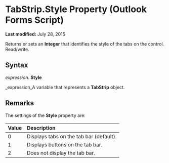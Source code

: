 
# TabStrip.Style Property (Outlook Forms Script)

 **Last modified:** July 28, 2015

Returns or sets an  **Integer** that identifies the style of the tabs on the control. Read/write.

## Syntax

 _expression_. **Style**

 _expression_A variable that represents a  **TabStrip** object.


## Remarks

The settings of the  **Style** property are:



|**Value**|**Description**|
|:-----|:-----|
|0|Displays tabs on the tab bar (default).|
|1|Displays buttons on the tab bar.|
|2|Does not display the tab bar.|
